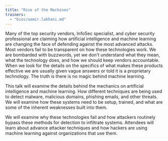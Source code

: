 ```yaml
---
title: "Rise of the Machines"
trainers:
  - "bios/aamir.lakhani.md"
---
```

Many of the top security vendors, InfoSec specialist, and cyber security professional are claiming how artificial intelligence and machine learning are changing the face of defending against the most advanced attacks. Most vendors fail to be transparent on how these technologies work. We are bombarded with buzzwords, yet we don't understand what they mean, what the technology does, and how we should keep vendors accountable. When we look for the details on the specifics of what makes these products effective we are usually given vague answers or told it is a proprietary technology. The truth is there is no magic behind machine learning. 

This talk will examine the details behind the mechanics on artificial intelligence and machine learning. How different techniques are being used to detect malware, malicious domains, phishing emails, and other threats. We will examine how these systems need to be setup, trained, and what are some of the inherent weaknesses built into them.

We will examine why these technologies fail and how attackers routinely bypass these methods for detection to infiltrate systems. Attendees will learn about advance attacker techniques and how hackers are using machine learning against organizations that use them.